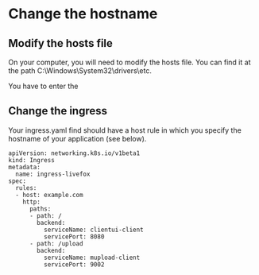 # Change the hostname

## Modify the hosts file

On your computer, you will need to modify the hosts file.
You can find it at the path C:\Windows\System32\drivers\etc.

You have to enter the

## Change the ingress

Your ingress.yaml find should have a host rule in which you specify the hostname of your application
(see below).

    apiVersion: networking.k8s.io/v1beta1
    kind: Ingress
    metadata:
      name: ingress-livefox
    spec:
      rules:
      - host: example.com
        http:
          paths:
          - path: /
            backend:
              serviceName: clientui-client
              servicePort: 8080
          - path: /upload
            backend:
              serviceName: mupload-client
              servicePort: 9002

